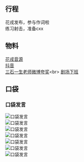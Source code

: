 ## 行程
花戎发布，参与作词啦<br>
练习射击，准备cxx

## 物料
[花戎音源](https://music.163.com/#/song?id=1886971008)<br>
[抖音](https://www.douyin.com/video/7019286132697435404)<br>
[三石一生老师微博夸奖](https://weibo.com/1642360757/KCOVekR0N?)<br>
[剧场下班](https://m.weibo.cn/status/4692636012905736?)
## 口袋
### 口袋发言
![口袋发言](./pocket48/imgs/messages1.jpeg)<br>
![口袋发言](./pocket48/imgs/P1.jpeg)<br>
![口袋发言](./pocket48/imgs/P2.jpeg)<br>
![口袋发言](./pocket48/imgs/P3.jpeg)<br>
![口袋发言](./pocket48/imgs/P4.jpeg)<br>
![口袋发言](./pocket48/imgs/P5.jpeg)<br>
![口袋发言](./pocket48/imgs/P6.jpeg)<br>
